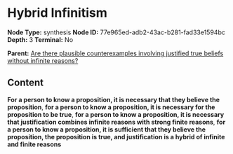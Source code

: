 # Hybrid Infinitism

**Node Type:** synthesis
**Node ID:** 77e965ed-adb2-43ac-b281-fad33e1594bc
**Depth:** 3
**Terminal:** No

**Parent:** [Are there plausible counterexamples involving justified true beliefs without infinite reasons?](are-there-plausible-counterexamples-involving-justified-true-beliefs-without-infinite-reasons.md)

## Content

**For a person to know a proposition, it is necessary that they believe the proposition**, **for a person to know a proposition, it is necessary for the proposition to be true**, **for a person to know a proposition, it is necessary that justification combines infinite reasons with strong finite reasons**, **for a person to know a proposition, it is sufficient that they believe the proposition, the proposition is true, and justification is a hybrid of infinite and finite reasons**
